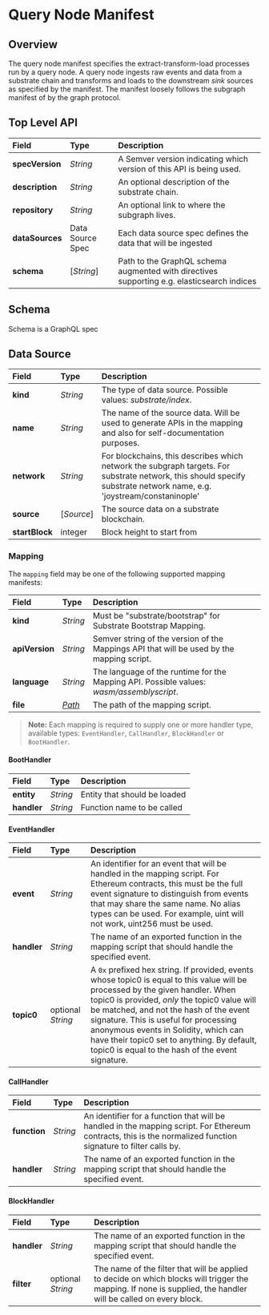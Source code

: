 # Query Node Manifest

## Overview

The query node manifest specifies the extract-transform-load processes run by a query node. A query node ingests raw events and data from a substrate chain and transforms and loads to the downstream _sink_ sources as specified by the manifest. The manifest loosely follows the subgraph manifest of by the graph protocol.

## Top Level API

| Field | Type | Description |
| :--- | :--- | :--- |
| **specVersion** | _String_ | A Semver version indicating which version of this API is being used. |
| **description** | _String_ | An optional description of the substrate chain. |
| **repository** | _String_ | An optional link to where the subgraph lives. |
| **dataSources** | Data Source Spec | Each data source spec defines the data that will be ingested |
| **schema** | \[_String_\] | Path to the GraphQL schema augmented with directives supporting e.g. elasticsearch indices |

## Schema

Schema is a GraphQL spec

## Data Source

| Field | Type | Description |
| :--- | :--- | :--- |
| **kind** | _String_ | The type of data source. Possible values: _substrate/index_. |
| **name** | _String_ | The name of the source data. Will be used to generate APIs in the mapping and also for self-documentation purposes. |
| **network** | _String_ | For blockchains, this describes which network the subgraph targets. For substrate network, this should specify substrate network name, e.g. 'joystream/constaninople' |
| **source** | \[_Source_\] | The source data on a substrate blockchain. |
| **startBlock** | integer | Block height to start from |

### Mapping

The `mapping` field may be one of the following supported mapping manifests:

| Field | Type | Description |
| :--- | :--- | :--- |
| **kind** | _String_ | Must be "substrate/bootstrap" for Substrate Bootstrap Mapping. |
| **apiVersion** | _String_ | Semver string of the version of the Mappings API that will be used by the mapping script. |
| **language** | _String_ | The language of the runtime for the Mapping API. Possible values: _wasm/assemblyscript_. |
| **file** | [_Path_](manifest-spec.md#16-path) | The path of the mapping script. |

> **Note:** Each mapping is required to supply one or more handler type, available types: `EventHandler`, `CallHandler`, `BlockHandler` or `BootHandler`.

#### BootHandler

| Field | Type | Description |
| :--- | :--- | :--- |
| **entity** | _String_ | Entity that should be loaded |
| **handler** | _String_ | Function name to be called |

#### EventHandler

| Field | Type | Description |
| :--- | :--- | :--- |
| **event** | _String_ | An identifier for an event that will be handled in the mapping script. For Ethereum contracts, this must be the full event signature to distinguish from events that may share the same name. No alias types can be used. For example, uint will not work, uint256 must be used. |
| **handler** | _String_ | The name of an exported function in the mapping script that should handle the specified event. |
| **topic0** | optional _String_ | A `0x` prefixed hex string. If provided, events whose topic0 is equal to this value will be processed by the given handler. When topic0 is provided, _only_ the topic0 value will be matched, and not the hash of the event signature. This is useful for processing anonymous events in Solidity, which can have their topic0 set to anything.  By default, topic0 is equal to the hash of the event signature. |

#### CallHandler

| Field | Type | Description |
| :--- | :--- | :--- |
| **function** | _String_ | An identifier for a function that will be handled in the mapping script. For Ethereum contracts, this is the normalized function signature to filter calls by. |
| **handler** | _String_ | The name of an exported function in the mapping script that should handle the specified event. |

#### BlockHandler

| Field | Type | Description |
| :--- | :--- | :--- |
| **handler** | _String_ | The name of an exported function in the mapping script that should handle the specified event. |
| **filter** | optional _String_ | The name of the filter that will be applied to decide on which blocks will trigger the mapping. If none is supplied, the handler will be called on every block. |

